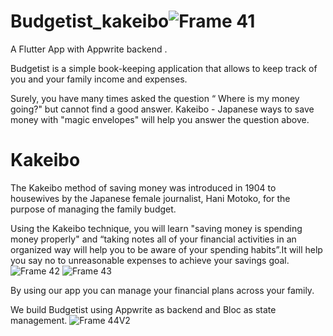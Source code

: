 # Budgetist_kakeibo![Frame 41](https://user-images.githubusercontent.com/63588969/123927312-59d91a00-d9aa-11eb-9cb7-2fe65d01ea06.png)


A Flutter App with Appwrite backend .
 
Budgetist is a simple book-keeping application that allows to keep track of you and your family income and expenses.

Surely, you have many times asked the question “ Where is my money going?" but cannot find a good answer. Kakeibo - Japanese ways to save money with "magic envelopes" will help you answer the question above.
# Kakeibo
The Kakeibo method of saving money was introduced in 1904 to housewives by the Japanese female journalist, Hani Motoko, for the purpose of managing the family budget.

Using the Kakeibo technique, you will learn "saving money is spending money properly" and “taking notes all of your financial activities in an organized way will help you to be aware of your spending habits”.It will help you say no to unreasonable expenses to achieve your savings goal.
![Frame 42](https://user-images.githubusercontent.com/86050759/123934419-e1c22280-d9b0-11eb-877d-cddfdbe176bb.png)
![Frame 43](https://user-images.githubusercontent.com/86050759/123934425-e38be600-d9b0-11eb-8aa5-b36ff8422028.png)


By using our app you can manage your financial plans across your family.

We build Budgetist using Appwrite as backend and Bloc as state management.
![Frame 44V2](https://user-images.githubusercontent.com/63588969/123933014-9b1ff880-d9af-11eb-96fa-706d94d8372c.png)

